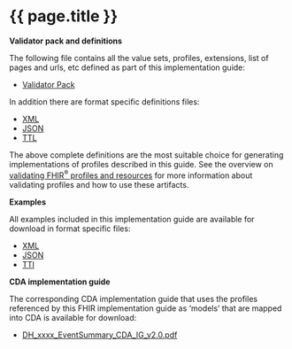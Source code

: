 # {{ page.title }}

**Validator pack and definitions**

The following file contains all the value sets, profiles, extensions, list of pages and urls, etc defined as part of this implementation guide:
- [Validator Pack](validator.pack)

In addition there are format specific definitions files:
- [XML](definitions.xml.zip)
- [JSON](definitions.json.zip)
- [TTL](definitions.ttl.zip)

The above complete definitions are the most suitable choice for generating implementations of profiles described in this guide. See the overview on [validating FHIR<sup>&reg;</sup> profiles and resources](http://hl7.org/fhir/r4/validation.html) for more information about validating profiles and how to use these artifacts.

**Examples** 

All examples included in this implementation guide are available for download in format specific files:

- [XML](examples.xml.zip)
- [JSON](examples.json.zip)
- [TTl](examples.ttl.zip)

**CDA implementation guide**

The corresponding CDA implementation guide that uses the profiles referenced by this FHIR implementation guide as ‘models’ that are mapped into CDA is available for download:

- [DH_xxxx_EventSummary_CDA_IG_v2.0.pdf](..\..\..\ci-fhir-r4\pages\EventSummary\_includes\DH_xxxx_EventSummary_CDA_IG_v2.0.pdf)